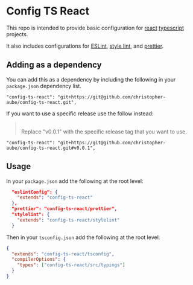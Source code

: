 # Config TS React

This repo is intended to provide basic configuration for [react](https://reactjs.org/) [typescript](https://www.typescriptlang.org/) projects.

It also includes configurations for [ESLint](https://eslint.org/), [style lint](https://stylelint.io/), and [prettier](https://prettier.io/).

## Adding as a dependency

You can add this as a dependency by including the following in your `package.json` dependency list.

```
"config-ts-react": "git+https://git@github.com/christopher-aube/config-ts-react.git",
```

If you want to use a specific release use the follow instead:

> <br />
> Replace "v0.0.1" with the specific release tag that you want to use.
>
> <br />

```
"config-ts-react": "git+https://git@github.com/christopher-aube/config-ts-react.git#v0.0.1",
```

## Usage

In your `package.json` add the following at the root level:

```json
  "eslintConfig": {
    "extends": "config-ts-react"
  },
  "prettier": "config-ts-react/prettier",
  "stylelint": {
    "extends": "config-ts-react/stylelint"
  }
```

Then in your `tsconfig.json` add the following at the root level:

```json
{
  "extends": "config-ts-react/tsconfig",
  "compilerOptions": {
    "types": ["config-ts-react/src/typings"]
  }
}
```